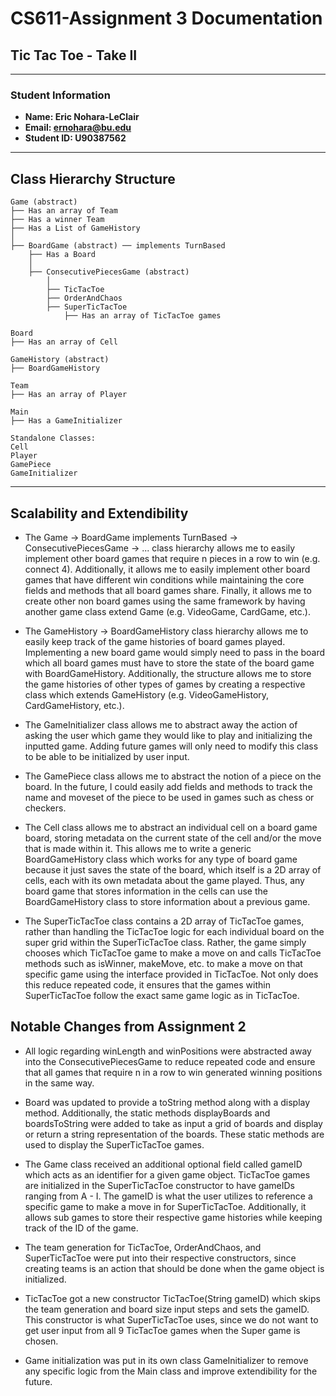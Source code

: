 # CS611-Assignment 3 Documentation

## Tic Tac Toe - Take II

---

### Student Information
- **Name: Eric Nohara-LeClair**  
- **Email: ernohara@bu.edu**  
- **Student ID: U90387562**  

---

## Class Hierarchy Structure

```
Game (abstract)
├── Has an array of Team
├── Has a winner Team
├── Has a List of GameHistory
│
├── BoardGame (abstract) ── implements TurnBased
    ├── Has a Board
    │
    ├── ConsecutivePiecesGame (abstract)
        │
        ├── TicTacToe
        ├── OrderAndChaos
        ├── SuperTicTacToe
            ├── Has an array of TicTacToe games

Board
├── Has an array of Cell

GameHistory (abstract)
├── BoardGameHistory

Team
├── Has an array of Player

Main
├── Has a GameInitializer

Standalone Classes:
Cell
Player
GamePiece
GameInitializer
```

---

## Scalability and Extendibility

- The Game -> BoardGame implements TurnBased -> ConsecutivePiecesGame -> ... class hierarchy allows me to easily implement other board games that require n pieces in a row to win (e.g. connect 4). Additionally, it allows me to easily implement other board games that have different win conditions while maintaining the core fields and methods that all board games share. Finally, it allows me to create other non board games using the same framework by having another game class extend Game (e.g. VideoGame, CardGame, etc.).

- The GameHistory -> BoardGameHistory class hierarchy allows me to easily keep track of the game histories of board games played. Implementing a new board game would simply need to pass in the board which all board games must have to store the state of the board game with BoardGameHistory. Additionally, the structure allows me to store the game histories of other types of games by creating a respective class which extends GameHistory (e.g. VideoGameHistory, CardGameHistory, etc.).

- The GameInitializer class allows me to abstract away the action of asking the user which game they would like to play and initializing the inputted game. Adding future games will only need to modify this class to be able to be initialized by user input.
- The GamePiece class allows me to abstract the notion of a piece on the board. In the future, I could easily add fields and methods to track the name and moveset of the piece to be used in games such as chess or checkers.

- The Cell class allows me to abstract an individual cell on a board game board, storing metadata on the current state of the cell and/or the move that is made within it. This allows me to write a generic BoardGameHistory class which works for any type of board game because it just saves the state of the board, which itself is a 2D array of cells, each with its own metadata about the game played. Thus, any board game that stores information in the cells can use the BoardGameHistory class to store information about a previous game.

- The SuperTicTacToe class contains a 2D array of TicTacToe games, rather than handling the TicTacToe logic for each individual board on the super grid within the SuperTicTacToe class. Rather, the game simply chooses which TicTacToe game to make a move on and calls TicTacToe methods such as isWinner, makeMove, etc. to make a move on that specific game using the interface provided in TicTacToe. Not only does this reduce repeated code, it ensures that the games within SuperTicTacToe follow the exact same game logic as in TicTacToe.

## Notable Changes from Assignment 2

- All logic regarding winLength and winPositions were abstracted away into the ConsecutivePiecesGame to reduce repeated code and ensure that all games that require n in a row to win generated winning positions in the same way. 

- Board was updated to provide a toString method along with a display method. Additionally, the static methods displayBoards and boardsToString were added to take as input a grid of boards and display or return a string representation of the boards. These static methods are used to display the SuperTicTacToe games.

- The Game class received an additional optional field called gameID which acts as an identifier for a given game object. TicTacToe games are initialized in the SuperTicTacToe constructor to have gameIDs ranging from A - I. The gameID is what the user utilizes to reference a specific game to make a move in for SuperTicTacToe. Additionally, it allows sub games to store their respective game histories while keeping track of the ID of the game.

- The team generation for TicTacToe, OrderAndChaos, and SuperTicTacToe were put into their respective constructors, since creating teams is an action that should be done when the game object is initialized.

- TicTacToe got a new constructor TicTacToe(String gameID) which skips the team generation and board size input steps and sets the gameID. This constructor is what SuperTicTacToe uses, since we do not want to get user input from all 9 TicTacToe games when the Super game is chosen.

- Game initialization was put in its own class GameInitializer to remove any specific logic from the Main class and improve extendibility for the future.

